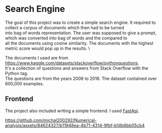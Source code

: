 # Search Engine

The goal of this project was to create a simple search engine. It required to collect a corpus of documents which then had to be turned \
into bag of words representation. The user was supposed to give a prompt, which was converted into bag of words and the compared to \
all the documents using cosine similarity. The documents with the highest metric score would pop up in the results. \

The documents I used are from https://www.kaggle.com/datasets/stackoverflow/pythonquestions. \
It's a collection of questions and answers from Stack Overflow with the Python tag. \
The questions are from the years 2008 to 2016. The dataset contained over 600,000 examples.

## Frontend

The project also included writing a simple frontend. I used [FastApi](https://fastapi.tiangolo.com/).



https://github.com/michal200292/Numerical-analysis/assets/84624327/b11948ea-4b71-4314-9fbf-b14b6bb05cb4

